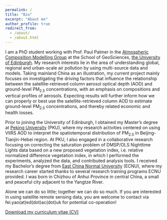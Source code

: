 ```yaml
---
permalink: /
title: "Bio"
excerpt: "About me"
author_profile: true
redirect_from: 
  - /about/
  - /about.html
---
```


I am a PhD student working with Prof. Paul Palmer in the [Atmospheric Composition Modelling Group](http://www.palmergroup.org/) at the School of GeoSciences, [the University of Edinburgh](https://www.ed.ac.uk/). My research interests lie in the area of understanding global, regional and urban-scale air pollution by using multi-source data and models. Taking mainland China as an illustration, my current project mainly focuses on investigating the driving factors that influence the relationship between the satellite-retrieved column aerosol optical depth (AOD) and ground-level PM<sub>2.5</sub> concentrations, with an emphasis on compositions and vertical profiles of aerosols. Expecting results will further inform how we can properly or best use the satellite-retrieved column AOD to estimate ground-level PM<sub>2.5</sub> concentrations, and thereby related economic and health losses.

Prior to joining the University of Edinburgh, I obtained my Master’s degree at [Peking University](https://www.pku.edu.cn/) (PKU), where my research activities centered on using VIIRS AOD to interpret the spatiotemporal distribution of PM<sub>2.5</sub> in Beijing-Tianjin-Hebei region. At PKU, I also engaged in a collaborative research focusing on correcting the saturation problem of DMSP/OLS Nighttime Lights data based on a new proposed vegetation index, i.e. relative normalized difference vegetation index, in which I performed the experiments, analyzed the data, and contributed analysis tools. I received my Bachelor’s degree from [East China Normal University](https://www.ecnu.edu.cn/) (ECNU), where my research career started thanks to several research training programs ECNU provided. I was born in Chizhou of Anhui Province in central China, a small and peaceful city adjacent to the Yangtze River.

Alone we can do so little; together we can do so much. If you are interested in using satellite remote sensing data, you are welcome to contact via fei.yao(at)ed(dot)ac(dot)uk for potential co-operation!

[Download my curriculum vitae (CV)](https://feiyao-edinburgh.github.io/files/FeiCV.pdf)

